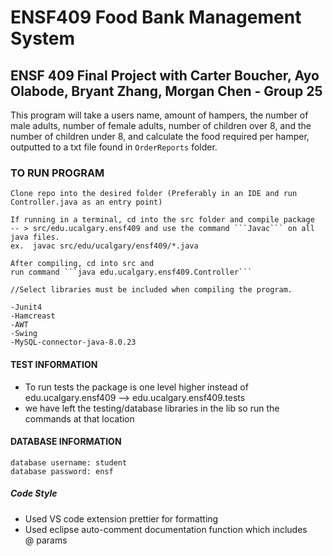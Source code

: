 # ENSF409 Food Bank Management System

## ENSF 409 Final Project with Carter Boucher, Ayo Olabode, Bryant Zhang, Morgan Chen - Group 25

This program will take a users name, amount of hampers, the number of male adults, number of female adults, number of
children over 8, and the number of children under 8, and calculate the food required per hamper, outputted to a txt file found in `OrderReports` folder.

### TO RUN PROGRAM

````
Clone repo into the desired folder (Preferably in an IDE and run Controller.java as an entry point)

If running in a terminal, cd into the src folder and compile package
-- > src/edu.ucalgary.ensf409 and use the command ```Javac``` on all java files.
ex.  javac src/edu/ucalgary/ensf409/*.java 

After compiling, cd into src and
run command ```java edu.ucalgary.ensf409.Controller```

//Select libraries must be included when compiling the program.

-Junit4
-Hamcreast
-AWT
-Swing
-MySQL-connector-java-8.0.23
````

#### TEST INFORMATION 
- To run tests the package is one level higher instead of edu.ucalgary.ensf409 --> edu.ucalgary.ensf409.tests
- we have left the testing/database libraries in the lib so run the commands at that location 

#### DATABASE INFORMATION

```
database username: student
database password: ensf
```

##### Code Style

- Used VS code extension prettier for formatting
- Used eclipse auto-comment documentation function which includes  
  @ params
